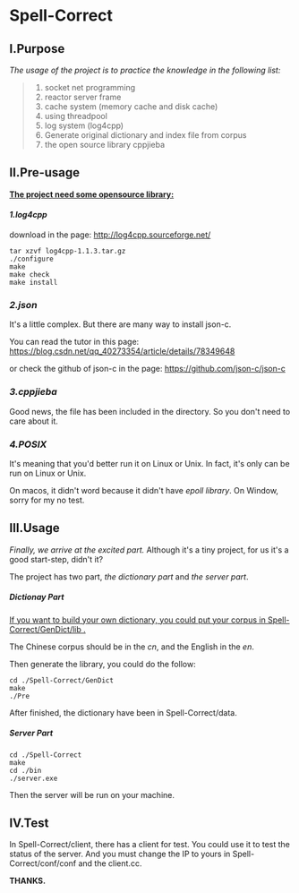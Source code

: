 # Spell-Correct

## Ⅰ.Purpose

*The usage of the project is to practice the knowledge in the following list:*    

> 1) socket net programming
> 2) reactor server frame
> 3) cache system (memory cache and disk cache)
> 4) using threadpool
> 5) log system (log4cpp)
> 6) Generate original dictionary and index file from corpus
> 7) the open source library cppjieba

## Ⅱ.Pre-usage

<u>**The project need some opensource library:**</u>

#### *1.log4cpp*

download in the page: http://log4cpp.sourceforge.net/

```
tar xzvf log4cpp-1.1.3.tar.gz
./configure
make
make check
make install
```

### *2.json*

It's a little complex. But  there are many way to install json-c. 

You can read the tutor in this page: https://blog.csdn.net/qq_40273354/article/details/78349648

or check the github of json-c in the page: https://github.com/json-c/json-c

### *3.cppjieba*

Good news,  the file has been included in the directory.  So you don't need to care about it.

### *4.POSIX*

It's meaning that you'd better run it on Linux or Unix.  In fact, it's only can be run on Linux or Unix.

On macos,  it didn't word because it didn't have *epoll library*.  On Window,  sorry for my no test.

## Ⅲ.Usage

*Finally, we arrive at  the excited part.* Although it's a tiny project, for us it's a good start-step, didn't it?

The project has two part, *the dictionary part* and *the server part*.

##### Dictionay Part

<u>If you want to build your own dictionary, you could put your corpus in Spell-Correct/GenDict/lib .</u>

The Chinese corpus should be in the *cn*, and the English in the *en*.

Then generate the library, you could do the follow:

```
cd ./Spell-Correct/GenDict
make
./Pre
```

After finished, the dictionary have been in Spell-Correct/data.

##### Server Part

```
cd ./Spell-Correct
make
cd ./bin
./server.exe
```

Then the server will be run on your machine.

## Ⅳ.Test

In Spell-Correct/client, there has a client for test. You could use it to test the status of the server.
And you must change the IP to yours in Spell-Correct/conf/conf and the client.cc.

**THANKS.**

